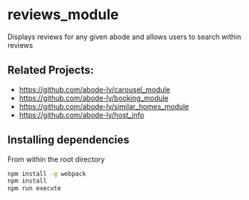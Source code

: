 # reviews_module
Displays reviews for any given abode and allows users to search within reviews

## Related Projects:
- https://github.com/abode-ly/carousel_module
- https://github.com/abode-ly/booking_module
- https://github.com/abode-ly/similar_homes_module
- https://github.com/abode-ly/host_info

## Installing dependencies
From within the root directory

```sh
npm install -g webpack
npm install
npm run execute
```